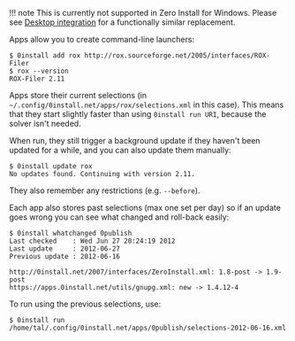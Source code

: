 !!! note
    This is currently not supported in Zero Install for Windows. Please see [Desktop integration](windows.md) for a functionally similar replacement.

Apps allow you to create command-line launchers:

```shell
$ 0install add rox http://rox.sourceforge.net/2005/interfaces/ROX-Filer
$ rox --version
ROX-Filer 2.11
```

Apps store their current selections (in `~/.config/0install.net/apps/rox/selections.xml` in this case). This means that they start slightly faster than using `0install run URI`, because the solver isn't needed.

When run, they still trigger a background update if they haven't been updated for a while, and you can also update them manually:

```shell
$ 0install update rox
No updates found. Continuing with version 2.11.
```

They also remember any restrictions (e.g. `--before`).

Each app also stores past selections (max one set per day) so if an update goes wrong you can see what changed and roll-back easily:

```shell
$ 0install whatchanged 0publish
Last checked    : Wed Jun 27 20:24:19 2012
Last update     : 2012-06-27
Previous update : 2012-06-16

http://0install.net/2007/interfaces/ZeroInstall.xml: 1.8-post -> 1.9-post
https://apps.0install.net/utils/gnupg.xml: new -> 1.4.12-4
```

To run using the previous selections, use:

```shell
$ 0install run /home/tal/.config/0install.net/apps/0publish/selections-2012-06-16.xml
```

